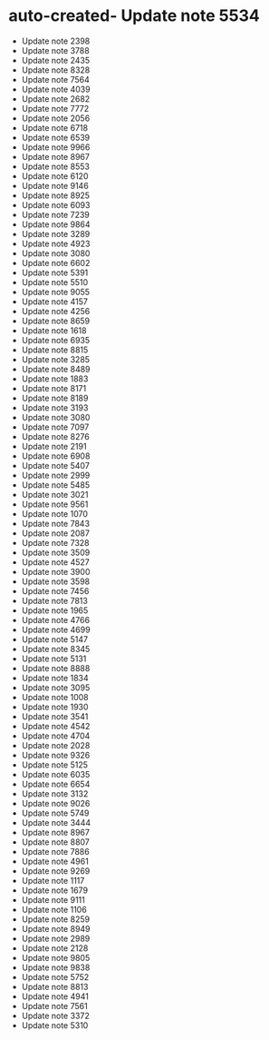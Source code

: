 # auto-created- Update note 5534
- Update note 2398
- Update note 3788
- Update note 2435
- Update note 8328
- Update note 7564
- Update note 4039
- Update note 2682
- Update note 7772
- Update note 2056
- Update note 6718
- Update note 6539
- Update note 9966
- Update note 8967
- Update note 8553
- Update note 6120
- Update note 9146
- Update note 8925
- Update note 6093
- Update note 7239
- Update note 9864
- Update note 3289
- Update note 4923
- Update note 3080
- Update note 6602
- Update note 5391
- Update note 5510
- Update note 9055
- Update note 4157
- Update note 4256
- Update note 8659
- Update note 1618
- Update note 6935
- Update note 8815
- Update note 3285
- Update note 8489
- Update note 1883
- Update note 8171
- Update note 8189
- Update note 3193
- Update note 3080
- Update note 7097
- Update note 8276
- Update note 2191
- Update note 6908
- Update note 5407
- Update note 2999
- Update note 5485
- Update note 3021
- Update note 9561
- Update note 1070
- Update note 7843
- Update note 2087
- Update note 7328
- Update note 3509
- Update note 4527
- Update note 3900
- Update note 3598
- Update note 7456
- Update note 7813
- Update note 1965
- Update note 4766
- Update note 4699
- Update note 5147
- Update note 8345
- Update note 5131
- Update note 8888
- Update note 1834
- Update note 3095
- Update note 1008
- Update note 1930
- Update note 3541
- Update note 4542
- Update note 4704
- Update note 2028
- Update note 9326
- Update note 5125
- Update note 6035
- Update note 6654
- Update note 3132
- Update note 9026
- Update note 5749
- Update note 3444
- Update note 8967
- Update note 8807
- Update note 7886
- Update note 4961
- Update note 9269
- Update note 1117
- Update note 1679
- Update note 9111
- Update note 1106
- Update note 8259
- Update note 8949
- Update note 2989
- Update note 2128
- Update note 9805
- Update note 9838
- Update note 5752
- Update note 8813
- Update note 4941
- Update note 7561
- Update note 3372
- Update note 5310
